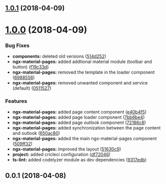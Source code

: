 <a name="1.0.1"></a>
## [1.0.1](https://github.com/anthonynahas/ngx-material-pages/compare/v1.0.0...v1.0.1) (2018-04-09)



<a name="1.0.0"></a>
# [1.0.0](https://github.com/anthonynahas/ngx-material-pages/compare/v0.0.1...v1.0.0) (2018-04-09)


### Bug Fixes

* **components:** deleted old versions ([514d252](https://github.com/anthonynahas/ngx-material-pages/commit/514d252))
* **ngx-material-pages:** added addtional material module (toolbar and button) ([f19c33d](https://github.com/anthonynahas/ngx-material-pages/commit/f19c33d))
* **ngx-material-pages:** removed the template in the loader component ([6988556](https://github.com/anthonynahas/ngx-material-pages/commit/6988556))
* **ngx-material-pages:** removed unwanted component and service (default) ([0511527](https://github.com/anthonynahas/ngx-material-pages/commit/0511527))


### Features

* **ngx-material-pages:** added page content component ([e40b4f5](https://github.com/anthonynahas/ngx-material-pages/commit/e40b4f5))
* **ngx-material-pages:** added page loader component ([7bb6be4](https://github.com/anthonynahas/ngx-material-pages/commit/7bb6be4))
* **ngx-material-pages:** added page outlook component ([72186c8](https://github.com/anthonynahas/ngx-material-pages/commit/72186c8))
* **ngx-material-pages:** added synchronization between the page content and outlook ([650ac80](https://github.com/anthonynahas/ngx-material-pages/commit/650ac80))
* **ngx-material-pages:** added the main ngx-material-pages component ([509ff32](https://github.com/anthonynahas/ngx-material-pages/commit/509ff32))
* **ngx-material-pages:** improved the layout ([51630c9](https://github.com/anthonynahas/ngx-material-pages/commit/51630c9))
* **project:** added cricleci configuration ([df72046](https://github.com/anthonynahas/ngx-material-pages/commit/df72046))
* **ts-lint:** added codelyzer module as dev dependencies ([9317edb](https://github.com/anthonynahas/ngx-material-pages/commit/9317edb))



<a name="0.0.1"></a>
## 0.0.1 (2018-04-08)



